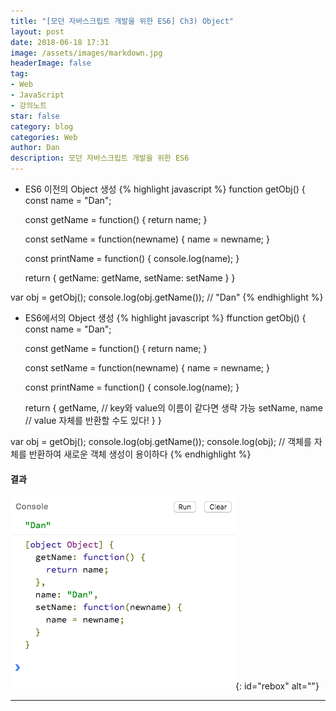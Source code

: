 ```yaml
---
title: "[모던 자바스크립트 개발을 위한 ES6] Ch3) Object"
layout: post
date: 2018-06-18 17:31
image: /assets/images/markdown.jpg
headerImage: false
tag:
- Web
- JavaScript
- 강의노트
star: false
category: blog
categories: Web
author: Dan
description: 모던 자바스크립트 개발을 위한 ES6
---
```


* ES6 이전의 Object 생성
{% highlight javascript %}
function getObj() {
  const name = "Dan";

  const getName = function() {
    return name;
  }

  const setName = function(newname) {
    name = newname;
  }

  const printName = function() {
    console.log(name);
  }

  return {
    getName: getName,
    setName: setName
  }
}

var obj = getObj();
console.log(obj.getName()); // "Dan"
{% endhighlight %}

* ES6에서의 Object 생성
{% highlight javascript %}
ffunction getObj() {
  const name = "Dan";

  const getName = function() {
    return name;
  }

  const setName = function(newname) {
    name = newname;
  }

  const printName = function() {
    console.log(name);
  }

  return {
    getName, // key와 value의 이름이 같다면 생략 가능
    setName,
    name // value 자체를 반환할 수도 있다!
  }
}

var obj = getObj();
console.log(obj.getName());
console.log(obj); // 객체를 자체를 반환하여 새로운 객체 생성이 용이하다
{% endhighlight %}

#### 결과
![Markdown Image][1]{: id="rebox" alt=""}

---
[1]: /assets/images/스크린샷2018-06-18-6.jpg
